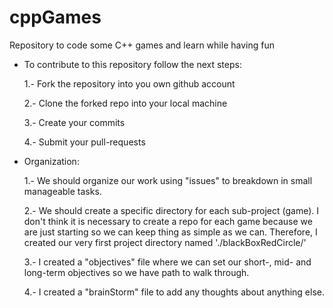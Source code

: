 # cppGames
Repository to code some C++ games and learn while having fun


- To contribute to this repository follow the next steps:

    1.- Fork the repository into you own github account

    2.- Clone the forked repo into your local machine

    3.- Create your commits

    4.- Submit your pull-requests


- Organization:

    1.- We should organize our work using "issues" to breakdown in small manageable tasks.

    2.- We should create a specific directory for each sub-project (game). I don't think it is necessary to create a repo for each game because we are just starting so we can keep thing as simple as we can. Therefore, I created our very first project directory named './blackBoxRedCircle/'
    
    3.- I created a "objectives" file where we can set our short-, mid- and long-term objectives so we have path to walk through.

    4.- I created a "brainStorm" file to add any thoughts about anything else. 

